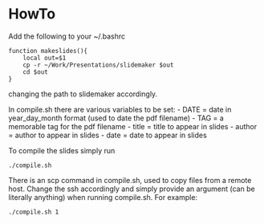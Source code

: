 # HowTo
Add the following to your ~/.bashrc
```
function makeslides(){
    local out=$1
    cp -r ~/Work/Presentations/slidemaker $out
    cd $out
}
```
changing the path to slidemaker accordingly.

In compile.sh there are various variables to be set:
    - DATE   = date in year_day_month format (used to date the pdf filename)
    - TAG    = a memorable tag for the pdf filename
    - title  = title to appear in slides
    - author = author to appear in slides
    - date   = date to appear in slides

To compile the slides simply run
```
./compile.sh
```

There is an scp command in compile.sh, used to copy files from a remote host. 
Change the ssh accordingly and simply provide an argument (can be literally anything) when running compile.sh.
For example: 
```
./compile.sh 1
```
